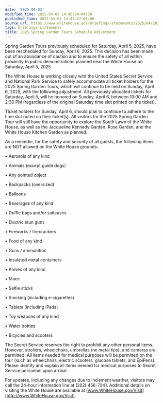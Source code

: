 ```yaml
---
date: '2025-04-03'
modified_time: 2025-04-03 14:45:58-04:00
published_time: 2025-04-03 14:45:27-04:00
source_url: https://www.whitehouse.gov/briefings-statements/2025/04/2025-spring-garden-tours-schedule-adjustment/
tags: briefings-statements
title: 2025 Spring Garden Tours Schedule Adjustment
---
```

 
Spring Garden Tours previously scheduled for Saturday, April 5, 2025,
have been rescheduled for Sunday, April 6, 2025. This decision has been
made out of an abundance of caution and to ensure the safety of all
within proximity to public demonstrations planned near the White House
on Saturday, April 5, 2025.

The White House is working closely with the United States Secret Service
and National Park Service to safely accommodate all ticket holders for
the 2025 Spring Garden Tours, which will continue to be held on Sunday,
April 6, 2025, with the following adjustment. All previously allocated
tickets for Saturday, April 5, will be honored on Sunday, April 6,
between 10:00 AM and 2:30 PM (regardless of the original Saturday time
slot printed on the ticket).

Ticket holders for Sunday, April 6, should plan to continue to adhere to
the time slot noted on their ticket(s). All visitors for the 2025 Spring
Garden Tour will still have the opportunity to explore the South Lawn of
the White House, as well as the Jacqueline Kennedy Garden, Rose Garden,
and the White House Kitchen Garden as planned.

As a reminder, for the safety and security of all guests, the following
items are NOT allowed on the White House grounds:

• Aerosols of any kind

• Animals (except guide dogs)

• Any pointed object

• Backpacks (oversized)

• Balloons

• Beverages of any kind

• Duffle bags and/or suitcases

• Electric stun guns

• Fireworks / firecrackers

• Food of any kind

• Guns / ammunition

• Insulated metal containers

• Knives of any kind

• Mace

• Selfie sticks

• Smoking (including e-cigarettes)

• Tablets (including iPads)

• Toy weapons of any kind

• Water bottles

• Bicycles and scooters

The Secret Service reserves the right to prohibit any other personal
items. However, strollers, wheelchairs, umbrellas (no metal tips), and
cameras are permitted. All items needed for medical purposes will be
permitted on the tour (such as wheelchairs, electric scooters, glucose
tablets, and EpiPens). Please identify and explain all items needed for
medical purposes to Secret Service personnel upon arrival.

For updates, including any changes due to inclement weather, visitors
may call the 24-hour information line at (202) 456-7041. Additional
details on visiting the White House are available at
[www.WhiteHouse.gov/Visit](http://www.WhiteHouse.gov/Visit).
